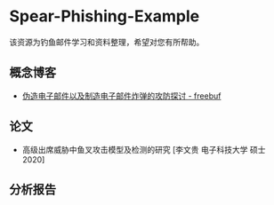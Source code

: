 # Spear-Phishing-Example
该资源为钓鱼邮件学习和资料整理，希望对您有所帮助。



## 概念博客
- [伪造电子邮件以及制造电子邮件炸弹的攻防探讨 - freebuf](https://www.freebuf.com/sectool/184555.html)

## 论文
- 高级出席威胁中鱼叉攻击模型及检测的研究 [李文贵 电子科技大学 硕士 2020]


## 分析报告


